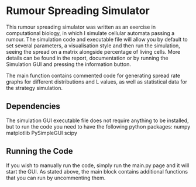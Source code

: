 # Rumour Spreading Simulator
This rumour spreading simulator was written as an exercise in computational biology, in which I simulate cellular automata passing a rumour. The simulation code and executable file will allow you by default to set several parameters, a visualisation style and then run the simulation, seeing the spread on a matrix alongside percentage of living cells. More details can be found in the report, documentation or by running the Simulation GUI and pressing the information button.

The main function contains commented code for generating spread rate graphs for different distributions and L values, as well as statistical data for the strategy simulation.

## Dependencies
The simulation GUI executable file does not require anything to be installed, but to run the code you need to have the following python packages:
numpy
matplotlib
PySimpleGUI
scipy

## Running the Code
If you wish to manually run the code, simply run the main.py page and it will start the GUI. As stated above, the main block contains additional functions that you can run by uncommenting them.
